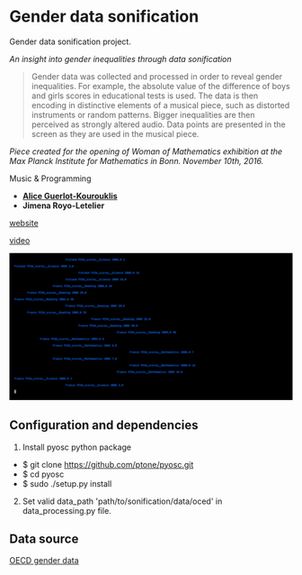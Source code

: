 # Gender data sonification

Gender data sonification project.

*An insight into gender inequalities through data sonification*

>Gender data was collected and processed in order to reveal gender inequalities. For example, the absolute value of the difference of boys and girls scores in educational tests is used. The data is then encoding in distinctive elements of a musical piece, such as distorted instruments or random patterns. Bigger inequalities are then perceived as strongly altered audio. Data points are presented in the screen as they are used in the musical piece. 

*Piece created for the opening of Woman of Mathematics exhibition at the Max Planck Institute for Mathematics in Bonn. November 10th, 2016.*

Music & Programming

* **[Alice Guerlot-Kourouklis](www.algk.fr)**
* **Jimena Royo-Letelier**

[website](http://www.algk.ovh/sonification/genderdata.html)

[video](https://vimeo.com/194002936)


![Sequence Schema](image.png)


## Configuration and dependencies

1) Install pyosc python package

* $ git clone https://github.com/ptone/pyosc.git
* $ cd pyosc
* $ sudo ./setup.py install

2) Set valid data_path 'path/to/sonification/data/oced' in data_processing.py file.

## Data source

[OECD gender data](http://www.oecd.org/gender/data/)

